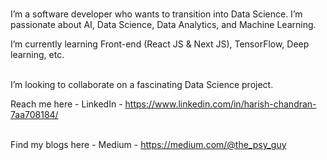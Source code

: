 **<being-invincible>**

**<about>**  <br>
I’m a software developer who wants to transition into Data Science.
I’m passionate about AI, Data Science, Data Analytics, and Machine Learning.


I’m currently learning Front-end (React JS & Next JS), TensorFlow, Deep learning, etc.

**<contact>**  <br>
I’m looking to collaborate on a fascinating Data Science project.

Reach me here - LinkedIn - https://www.linkedin.com/in/harish-chandran-7aa708184/


**<blog>**  <br>
Find my blogs here - Medium - https://medium.com/@the_psy_guy


<!---
being-invincible/being-invincible is a ✨ special ✨ repository because its `README.md` (this file) appears on your GitHub profile.
You can click the Preview link to take a look at your changes.
--->
